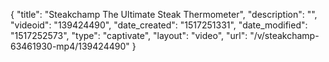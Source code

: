 {
    "title": "Steakchamp The Ultimate Steak Thermometer",
    "description": "",
    "videoid": "139424490",
    "date_created": "1517251331",
    "date_modified": "1517252573",
    "type": "captivate",
    "layout": "video",
    "url": "\/v\/steakchamp-63461930-mp4\/139424490"
}